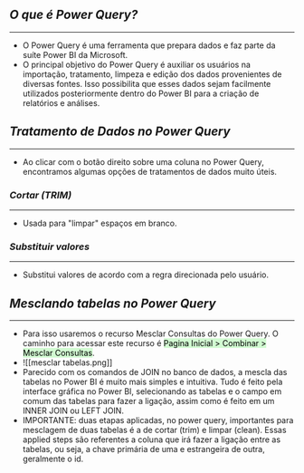 ## *O que é Power Query?*
***
- O Power Query é uma ferramenta que prepara dados e faz parte da suíte Power BI da Microsoft.
- O principal objetivo do Power Query é auxiliar os usuários na importação, tratamento, limpeza e edição dos dados provenientes de diversas fontes. Isso possibilita que esses dados sejam facilmente utilizados posteriormente dentro do Power BI para a criação de relatórios e análises.

## *Tratamento de Dados no Power Query*
***

- Ao clicar com o botão direito sobre uma coluna no Power Query, encontramos algumas opções de tratamentos de dados muito úteis. 

### *Cortar (TRIM)*
***

- Usada para "limpar" espaços em branco. 

### *Substituir valores*
***

- Substitui valores de acordo com a regra direcionada pelo usuário.

## *Mesclando tabelas no Power Query*
***

- Para isso usaremos o recurso Mesclar Consultas do Power Query. O caminho para acessar este recurso é <mark style="background: #BBFABBA6;">Pagina Inicial > Combinar > Mesclar Consultas</mark>.
- ![[mesclar tabelas.png]]
- Parecido com os comandos de JOIN no banco de dados, a mescla das tabelas no Power BI é muito mais simples e intuitiva. Tudo é feito pela interface gráfica no Power BI, selecionando as tabelas e o campo em comum das tabelas para fazer a ligação, assim como é feito em um INNER JOIN ou LEFT JOIN.
- IMPORTANTE: duas etapas aplicadas, no power query, importantes para mesclagem de duas tabelas é a de cortar (trim) e limpar (clean). Essas applied steps são referentes a coluna que irá fazer a ligação entre as tabelas, ou seja, a chave primária de uma e estrangeira de outra, geralmente o id. 
